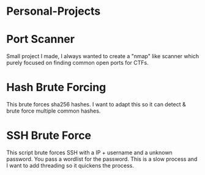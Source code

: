 # Personal-Projects


# Port Scanner
Small project I made, I always wanted to create a "nmap" like scanner which purely focused on finding common open ports for CTFs.

# Hash Brute Forcing
This brute forces sha256 hashes. I want to adapt this so it can detect & brute force multiple common hashes.

# SSH Brute Force 
This script brute forces SSH with a IP + username and a unknown password. You pass a wordlist for the password.
This is a slow process and I want to add threading so it quickens the process.
